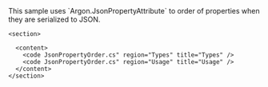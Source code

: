 <?xml version="1.0" encoding="utf-8"?>
<topic id="JsonPropertyOrder" revisionNumber="1">
  <developerConceptualDocument xmlns="http://ddue.schemas.microsoft.com/authoring/2003/5" xmlns:xlink="http://www.w3.org/1999/xlink">This sample uses `Argon.JsonPropertyAttribute`
      to order of properties when they are serialized to JSON.

    <section>

      <content>
        <code JsonPropertyOrder.cs" region="Types" title="Types" />
        <code JsonPropertyOrder.cs" region="Usage" title="Usage" />
      </content>
    </section>